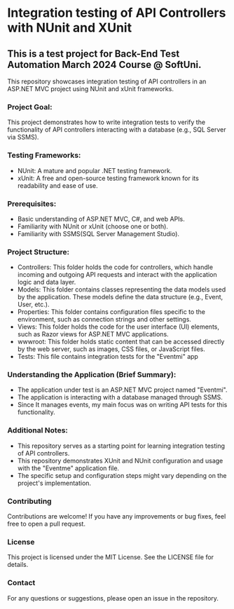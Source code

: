 # Integration testing of API Controllers with NUnit and XUnit
## This is a test project for Back-End Test Automation March 2024 Course @ SoftUni.
This repository showcases integration testing of API controllers in an ASP.NET MVC project using NUnit and xUnit frameworks.
### Project Goal:

This project demonstrates how to write integration tests to verify the functionality of API controllers interacting with a database (e.g., SQL Server via SSMS).

### Testing Frameworks:

- NUnit: A mature and popular .NET testing framework.
- xUnit: A free and open-source testing framework known for its readability and ease of use.
### Prerequisites:

- Basic understanding of ASP.NET MVC, C#, and web APIs.
- Familiarity with NUnit or xUnit (choose one or both).
- Familiarity with SSMS(SQL Server Management Studio).
### Project Structure:
- Controllers: This folder holds the code for controllers, which handle incoming and outgoing API requests and interact with the application logic and data layer.
- Models: This folder contains classes representing the data models used by the application. These models define the data structure (e.g., Event, User, etc.).
- Properties: This folder contains configuration files specific to the environment, such as connection strings and other settings.
- Views: This folder holds the code for the user interface (UI) elements, such as Razor views for ASP.NET MVC applications.
- wwwroot: This folder holds static content that can be accessed directly by the web server, such as images, CSS files, or JavaScript files.
- Tests: This file contains integration tests for the "Eventmi" app
### Understanding the Application (Brief Summary):

- The application under test is an ASP.NET MVC project named "Eventmi".
- The application is interacting with a database managed through SSMS.
- Since It manages events, my main focus was on writing API tests for this functionality.
  
### Additional Notes:
- This repository serves as a starting point for learning integration testing of API controllers.
- This repository demonstrates XUnit and NUnit configuration and usage with the "Eventme" application file.
- The specific setup and configuration steps might vary depending on the project's implementation.
### Contributing
Contributions are welcome! If you have any improvements or bug fixes, feel free to open a pull request.

### License
This project is licensed under the MIT License. See the LICENSE file for details.

### Contact
For any questions or suggestions, please open an issue in the repository.
